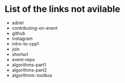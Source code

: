 # List of the links not avilable

- adriel
- contributing-on-event
- github
- instagram
- intro-to-cpp1
- join
- shorturl
- event-repo
- algorithms-part1
- algorithms-part2
- algorithmic-toolbox
